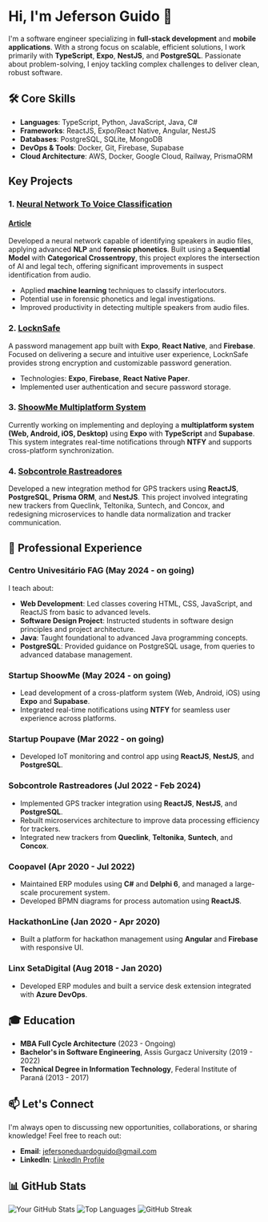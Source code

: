 # Hi, I'm Jeferson Guido 👋

I'm a software engineer specializing in **full-stack development** and **mobile applications**. With a strong focus on scalable, efficient solutions, I work primarily with **TypeScript**, **Expo**, **NestJS**, and **PostgreSQL**. Passionate about problem-solving, I enjoy tackling complex challenges to deliver clean, robust software.

## 🛠 Core Skills
- **Languages**: TypeScript, Python, JavaScript, Java, C#
- **Frameworks**: ReactJS, Expo/React Native, Angular, NestJS
- **Databases**: PostgreSQL, SQLite, MongoDB
- **DevOps & Tools**: Docker, Git, Firebase, Supabase
- **Cloud Architecture**: AWS, Docker, Google Cloud, Railway, PrismaORM

## Key Projects

### 1. **[Neural Network To Voice Classification](https://github.com/Bradoqguido/Neural_Network_To_Voice_Classification)**
#### [Article](https://github.com/Bradoqguido/Neural_Network_To_Voice_Classification/blob/ec0f6bf1dd2c316a2634e90770e0bfa7eefe06ef/Artigo%20-%20PROCESSAMENTO%20DE%20LINGUAGEM%20NATURAL%20UTILIZANDO%20REDES%20NEURAIS%20PARA%20IDENTIFICAR%20INTERLOCUTORES%20EM%20ARQUIVOS%20DE%20A%CC%81UDIO.pdf)
Developed a neural network capable of identifying speakers in audio files, applying advanced **NLP** and **forensic phonetics**. Built using a **Sequential Model** with **Categorical Crossentropy**, this project explores the intersection of AI and legal tech, offering significant improvements in suspect identification from audio.

- Applied **machine learning** techniques to classify interlocutors.
- Potential use in forensic phonetics and legal investigations.
- Improved productivity in detecting multiple speakers from audio files.

### 2. **[LocknSafe](https://github.com/Bradoqguido/locknsafe)**
A password management app built with **Expo**, **React Native**, and **Firebase**. Focused on delivering a secure and intuitive user experience, LocknSafe provides strong encryption and customizable password generation.

- Technologies: **Expo**, **Firebase**, **React Native Paper**.
- Implemented user authentication and secure password storage.

### 3. **[ShoowMe Multiplatform System](https://github.com/ShoowMeOficial)**
Currently working on implementing and deploying a **multiplatform system (Web, Android, iOS, Desktop)** using **Expo** with **TypeScript** and **Supabase**. This system integrates real-time notifications through **NTFY** and supports cross-platform synchronization.

### 4. **[Sobcontrole Rastreadores](https://github.com/SobcontroleRastreamento)**
Developed a new integration method for GPS trackers using **ReactJS**, **PostgreSQL**, **Prisma ORM**, and **NestJS**. This project involved integrating new trackers from Queclink, Teltonika, Suntech, and Concox, and redesigning microservices to handle data normalization and tracker communication.

## 💼 Professional Experience

### Centro Univesitário FAG (May 2024 - on going)
I teach about:
- **Web Development**: Led classes covering HTML, CSS, JavaScript, and ReactJS from basic to advanced levels.
- **Software Design Project**: Instructed students in software design principles and project architecture.
- **Java**: Taught foundational to advanced Java programming concepts.
- **PostgreSQL**: Provided guidance on PostgreSQL usage, from queries to advanced database management.

### Startup ShoowMe (May 2024 - on going)
- Lead development of a cross-platform system (Web, Android, iOS) using **Expo** and **Supabase**.
- Integrated real-time notifications using **NTFY** for seamless user experience across platforms.

### Startup Poupave (Mar 2022 - on going)
- Developed IoT monitoring and control app using **ReactJS**, **NestJS**, and **PostgreSQL**.

### Sobcontrole Rastreadores (Jul 2022 - Feb 2024)
- Implemented GPS tracker integration using **ReactJS**, **NestJS**, and **PostgreSQL**.
- Rebuilt microservices architecture to improve data processing efficiency for trackers.
- Integrated new trackers from **Queclink**, **Teltonika**, **Suntech**, and **Concox**.

### Coopavel (Apr 2020 - Jul 2022)
- Maintained ERP modules using **C#** and **Delphi 6**, and managed a large-scale procurement system.
- Developed BPMN diagrams for process automation using **ReactJS**.

### HackathonLine (Jan 2020 - Apr 2020)
- Built a platform for hackathon management using **Angular** and **Firebase** with responsive UI.

### Linx SetaDigital (Aug 2018 - Jan 2020)
- Developed ERP modules and built a service desk extension integrated with **Azure DevOps**.

## 🎓 Education
- **MBA Full Cycle Architecture** (2023 - Ongoing)
- **Bachelor's in Software Engineering**, Assis Gurgacz University (2019 - 2022)
- **Technical Degree in Information Technology**, Federal Institute of Paraná (2013 - 2017)

## 📫 Let's Connect
I'm always open to discussing new opportunities, collaborations, or sharing knowledge! Feel free to reach out:

- **Email**: [jefersoneduardoguido@gmail.com](mailto:jefersoneduardoguido@gmail.com)
- **LinkedIn**: [LinkedIn Profile](https://www.linkedin.com/in/jeferson-e-g)

## 📊 GitHub Stats

![Your GitHub Stats](https://github-readme-stats.vercel.app/api?username=bradoqguido&show_icons=true&theme=radical)
![Top Languages](https://github-readme-stats.vercel.app/api/top-langs/?username=bradoqguido&layout=compact&theme=radical)
![GitHub Streak](https://github-readme-streak-stats.herokuapp.com/?user=bradoqguido&theme=radical)

